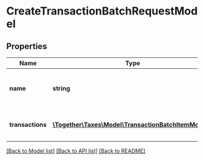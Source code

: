 # CreateTransactionBatchRequestModel

## Properties
Name | Type | Description | Notes
------------ | ------------- | ------------- | -------------
**name** | **string** | The user-friendly readable name for this batch. | 
**transactions** | [**\Together\Taxes\Model\TransactionBatchItemModel[]**](TransactionBatchItemModel.md) | The list of transactions contained in this batch. | 

[[Back to Model list]](../README.md#documentation-for-models) [[Back to API list]](../README.md#documentation-for-api-endpoints) [[Back to README]](../README.md)


